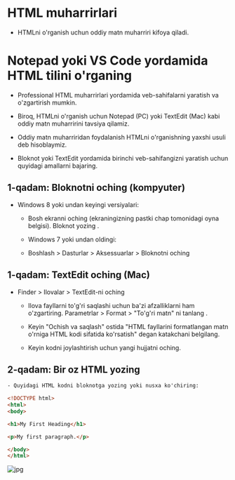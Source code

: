 # HTML muharrirlari


 - HTMLni o'rganish uchun oddiy matn muharriri kifoya qiladi.



# Notepad yoki VS Code yordamida HTML tilini o'rganing

- Professional HTML muharrirlari yordamida veb-sahifalarni yaratish va o'zgartirish mumkin.

- Biroq, HTMLni o'rganish uchun Notepad (PC) yoki TextEdit (Mac) kabi oddiy matn muharririni tavsiya qilamiz.

- Oddiy matn muharriridan foydalanish HTMLni o'rganishning yaxshi usuli deb hisoblaymiz.

- Bloknot yoki TextEdit yordamida birinchi veb-sahifangizni yaratish uchun quyidagi amallarni bajaring.


## 1-qadam: Bloknotni oching (kompyuter)

- Windows 8 yoki undan keyingi versiyalari:

     - Bosh ekranni oching (ekraningizning pastki chap tomonidagi oyna belgisi). Bloknot yozing .

     - Windows 7 yoki undan oldingi:

     - Boshlash > Dasturlar > Aksessuarlar > Bloknotni oching

## 1-qadam: TextEdit oching (Mac)


- Finder > Ilovalar > TextEdit-ni oching

    - Ilova fayllarni to'g'ri saqlashi uchun ba'zi afzalliklarni ham o'zgartiring. Parametrlar > Format > "To'g'ri matn" ni tanlang .

    - Keyin "Ochish va saqlash" ostida "HTML fayllarini formatlangan matn o'rniga HTML kodi sifatida ko'rsatish" degan katakchani belgilang.

    - Keyin kodni joylashtirish uchun yangi hujjatni oching.

## 2-qadam: Bir oz HTML yozing

```html 
- Quyidagi HTML kodni bloknotga yozing yoki nusxa ko'chiring:

<!DOCTYPE html>
<html>
<body>

<h1>My First Heading</h1>

<p>My first paragraph.</p>

</body>
</html>
```


<p aligin="center">
    <img src="https://www.w3schools.com/html/img_notepad.png" alt="jpg"/>
</p>